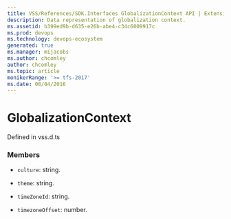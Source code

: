 ```yaml
---
title: VSS/References/SDK.Interfaces GlobalizationContext API | Extensions for Azure DevOps Services
description: Data representation of globalization context.
ms.assetid: b399ed9b-d635-e26b-abe4-c34c6009917c
ms.prod: devops
ms.technology: devops-ecosystem
generated: true
ms.manager: mijacobs
ms.author: chcomley
author: chcomley
ms.topic: article
monikerRange: '>= tfs-2017'
ms.date: 08/04/2016
---
```


# GlobalizationContext

Defined in vss.d.ts



### Members

* `culture`: string. 

* `theme`: string. 

* `timeZoneId`: string. 

* `timezoneOffset`: number. 

